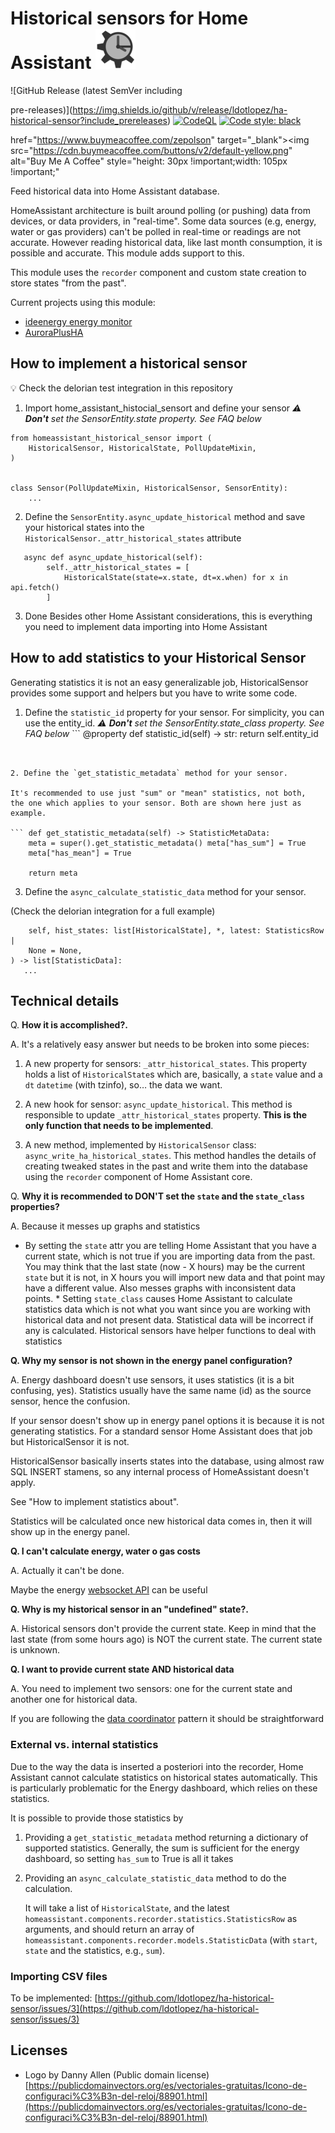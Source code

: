#  Historical sensors for Home Assistant ![](icon-64.png)

<!-- Code and releases --> ![GitHub Release (latest SemVer including
pre-releases)](https://img.shields.io/github/v/release/ldotlopez/ha-historical-sensor?include_prereleases)
[![CodeQL](https://github.com/ldotlopez/ha-historical-sensor/actions/workflows/codeql-analysis.yml/badge.svg)](https://github.com/ldotlopez/ha-historical-sensor/actions/workflows/codeql-analysis.yml)
[![Code style:
black](https://img.shields.io/badge/code%20style-black-000000.svg)](https://github.com/ambv/black)

<!-- Sponsors --> <a
href="https://www.buymeacoffee.com/zepolson" target="_blank"><img
src="https://cdn.buymeacoffee.com/buttons/v2/default-yellow.png" alt="Buy
Me A Coffee" style="height: 30px !important;width: 105px !important;"
></a>

Feed historical data into Home Assistant database.

HomeAssistant architecture is built around polling (or pushing) data
from devices, or data providers, in "real-time". Some data sources
(e.g, energy, water or gas providers) can't be polled in real-time or
readings are not accurate. However reading historical data, like last
month consumption, it is possible and accurate. This module adds support
to this.

This module uses the `recorder` component and custom state creation to
store states "from the past".

Current projects using this module:

- [ideenergy energy monitor](https://github.com/ldotlopez/ha-ideenergy)
- [AuroraPlusHA](https://github.com/LeighCurran/AuroraPlusHA)

## How to implement a historical sensor

💡 Check the delorian test integration in this repository

1. Import home_assistant_histocial_sensort and define your sensor _⚠️
**Don't** set the SensorEntity.state property. See FAQ below_

```
from homeassistant_historical_sensor import (
    HistoricalSensor, HistoricalState, PollUpdateMixin,
)


class Sensor(PollUpdateMixin, HistoricalSensor, SensorEntity):
    ...
```


2. Define the `SensorEntity.async_update_historical` method and save your historical states into the `HistoricalSensor._attr_historical_states`
attribute
```
   async def async_update_historical(self):
        self._attr_historical_states = [
            HistoricalState(state=x.state, dt=x.when) for x in api.fetch()
        ]
```

3. Done Besides other Home Assistant considerations, this is everything
you need to implement data importing into Home Assistant

## How to add statistics to your Historical Sensor

Generating statistics it is not an easy generalizable job,
HistoricalSensor provides some support and helpers but you have to write
some code.

1. Define the `statistic_id` property for your sensor. For simplicity, you
can use the entity_id.  _⚠️ **Don't** set the SensorEntity.state_class
property. See FAQ below_ ``` @property def statistic_id(self) -> str:
    return self.entity_id
```


2. Define the `get_statistic_metadata` method for your sensor.

It's recommended to use just "sum" or "mean" statistics, not both,
the one which applies to your sensor. Both are shown here just as example.

``` def get_statistic_metadata(self) -> StatisticMetaData:
    meta = super().get_statistic_metadata() meta["has_sum"] = True
    meta["has_mean"] = True

    return meta
```

3. Define the `async_calculate_statistic_data` method for your sensor.

(Check the delorian integration for a full example)

``` async def async_calculate_statistic_data(
    self, hist_states: list[HistoricalState], *, latest: StatisticsRow |
    None = None,
) -> list[StatisticData]:
   ...
```

## Technical details

Q. **How it is accomplished?.**

A. It's a relatively easy answer but needs to be broken into some pieces:

  1. A new property for sensors: `_attr_historical_states`. This property
  holds a list of `HistoricalState`s which are, basically, a `state`
  value and a `dt` `datetime`  (with tzinfo), so… the data we want.

  2. A new hook for sensor: `async_update_historical`. This method is
  responsible to update `_attr_historical_states` property.
     **This is the only function that needs to be implemented**.

  3. A new method, implemented by `HistoricalSensor` class:
  `async_write_ha_historical_states`. This method handles the details of
  creating tweaked states in the past and write them into the database
  using the `recorder` component of Home Assistant core.

Q. **Why it is recommended to DON'T set the `state` and the `state_class`
properties?**

A. Because it messes up graphs and statistics

* By setting the `state` attr you are telling Home Assistant that
you have a current state, which is not true if you are importing data
from the past. You may think that the last state (now - X hours) may
be the current `state` but it is not, in X hours you will import new
data and that point may have a different value. Also messes graphs with
inconsistent data points.  * Setting `state_class` causes Home Assistant
to calculate statistics data which is not what you want since you are
working with historical data and not present data. Statistical data
will be incorrect if any is calculated. Historical sensors have helper
functions to deal with statistics

**Q. Why my sensor is not shown in the energy panel configuration?**

A. Energy dashboard doesn't use sensors, it uses statistics (it is a
bit confusing, yes). Statistics usually have the same name (id) as the
source sensor, hence the confusion.

If your sensor doesn't show up in energy panel options it is because it
is not generating statistics. For a standard sensor Home Assistant does
that job but HistoricalSensor it is not.

HistoricalSensor basically inserts states into the database, using
almost raw SQL INSERT stamens, so any internal process of HomeAssistant
doesn't apply.

See "How to implement statistics about".

Statistics will be calculated once new historical data comes in, then
it will show up in the energy panel.

**Q. I can't calculate energy, water o gas costs**

A. Actually it can't be done.

Maybe the energy [websocket
API](https://github.com/home-assistant/core/blob/master/homeassistant/components/energy/websocket_api.py)
can be useful


**Q. Why is my historical sensor in an "undefined" state?.**

A. Historical sensors don't provide the current state. Keep in mind
that the last state (from some hours ago) is NOT the current state. The
current state is unknown.

**Q. I want to provide current state AND historical data**

A. You need to implement two sensors: one for the current state and
another one for historical data.

If you are following the [data
coordinator](https://developers.home-assistant.io/docs/integration_fetching_data/#coordinated-single-api-poll-for-data-for-all-entities)
pattern it should be straightforward

### External vs. internal statistics

Due to the way the data is inserted a posteriori into the recorder, Home
Assistant cannot calculate statistics on historical states automatically.
This is particularly problematic for the Energy dashboard, which relies
on these statistics.

It is possible to provide those statistics by

  1. Providing a `get_statistic_metadata` method returning a dictionary of
     supported statistics. Generally, the sum is sufficient for the
     energy dashboard, so setting `has_sum` to True is all it takes

  2. Providing an `async_calculate_statistic_data` method to do the
  calculation.

     It will take a list of `HistoricalState`, and the latest
     `homeassistant.components.recorder.statistics.StatisticsRow`
     as arguments, and should return an array of
     `homeassistant.components.recorder.models.StatisticData` (with
     `start`, `state` and the statistics, e.g., `sum`).

### Importing CSV files

To be implemented: [https://github.com/ldotlopez/ha-historical-sensor/issues/3](https://github.com/ldotlopez/ha-historical-sensor/issues/3)

## Licenses

  - Logo by Danny Allen (Public domain license)
    [https://publicdomainvectors.org/es/vectoriales-gratuitas/Icono-de-configuraci%C3%B3n-del-reloj/88901.html](https://publicdomainvectors.org/es/vectoriales-gratuitas/Icono-de-configuraci%C3%B3n-del-reloj/88901.html)
